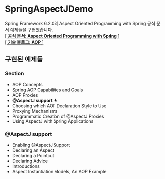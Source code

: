 # SpringAspectJDemo
Spring Framework 6.2.0의 Aspect Oriented Programming with Spring 공식 문서 예제들을 구현했습니다.</br>
[[ <B> 공식 문서: Aspect Oriented Programming with Spring</B> ]](https://docs.spring.io/spring-framework/reference/core/aop.html)</br>
[[ <B> 기술 블로그: AOP</B> ]](https://blank001.tistory.com/51)

## 구현된 예제들
### Section
* AOP Concepts
* Spring AOP Capabilities and Goals
* AOP Proxies
* <b>@AspectJ support ★</b>
* Choosing which AOP Declaration Style to Use
* Proxying Mechanisms
* Programmatic Creation of @AspectJ Proxies
* Using AspectJ with Spring Applications

### @AspectJ support
* Enabling @AspectJ Support
* Declaring an Aspect
* Declaring a Pointcut
* Declaring Advice
* Introductions
* Aspect Instantiation Models, An AOP Example

